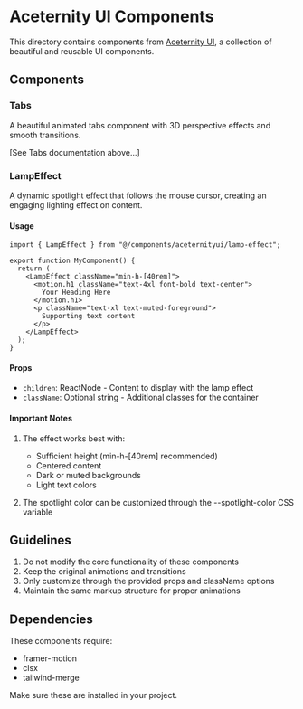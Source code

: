 # Aceternity UI Components

This directory contains components from [Aceternity UI](https://ui.aceternity.com/), a collection of beautiful and reusable UI components.

## Components

### Tabs

A beautiful animated tabs component with 3D perspective effects and smooth transitions.

[See Tabs documentation above...]

### LampEffect

A dynamic spotlight effect that follows the mouse cursor, creating an engaging lighting effect on content.

#### Usage

```tsx
import { LampEffect } from "@/components/aceternityui/lamp-effect";

export function MyComponent() {
  return (
    <LampEffect className="min-h-[40rem]">
      <motion.h1 className="text-4xl font-bold text-center">
        Your Heading Here
      </motion.h1>
      <p className="text-xl text-muted-foreground">
        Supporting text content
      </p>
    </LampEffect>
  );
}
```

#### Props

- `children`: ReactNode - Content to display with the lamp effect
- `className`: Optional string - Additional classes for the container

#### Important Notes

1. The effect works best with:
   - Sufficient height (min-h-[40rem] recommended)
   - Centered content
   - Dark or muted backgrounds
   - Light text colors

2. The spotlight color can be customized through the --spotlight-color CSS variable

## Guidelines

1. Do not modify the core functionality of these components
2. Keep the original animations and transitions
3. Only customize through the provided props and className options
4. Maintain the same markup structure for proper animations

## Dependencies

These components require:

- framer-motion
- clsx
- tailwind-merge

Make sure these are installed in your project.